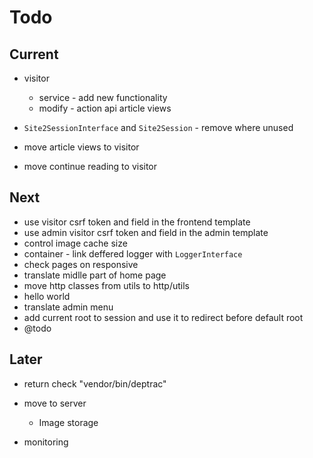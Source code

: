 # Todo

## Current

- visitor
  - service - add new functionality
  - modify - action api article views

- `Site2SessionInterface` and `Site2Session` - remove where unused
- move article views to visitor
- move continue reading to visitor

## Next

- use visitor csrf token and field in the frontend template
- use admin visitor csrf token and field in the admin template
- control image cache size
- container - link deffered logger with `LoggerInterface`
- check pages on responsive
- translate midlle part of home page
- move http classes from utils to http/utils
- hello world
- translate admin menu
- add current root to session and use it to redirect before default root
- @todo

## Later

- return check "vendor/bin/deptrac"

- move to server
  - Image storage

- monitoring
